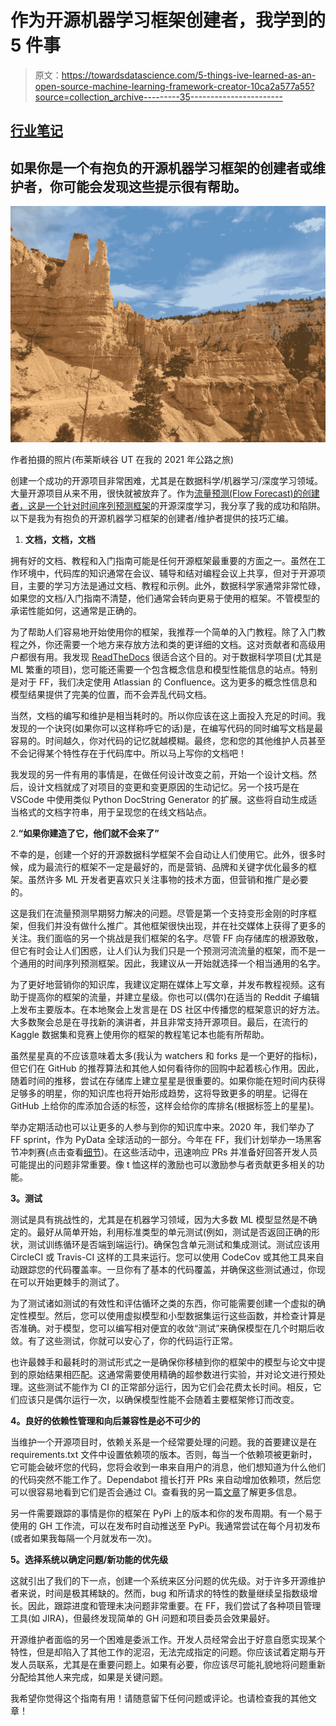 # 作为开源机器学习框架创建者，我学到的 5 件事

> 原文：<https://towardsdatascience.com/5-things-ive-learned-as-an-open-source-machine-learning-framework-creator-10ca2a577a55?source=collection_archive---------35----------------------->

## [行业笔记](https://towardsdatascience.com/tagged/notes-from-industry)

## 如果你是一个有抱负的开源机器学习框架的创建者或维护者，你可能会发现这些提示很有帮助。

![](img/39335965b22b359ef0f925f7e7dab6c6.png)

作者拍摄的照片(布莱斯峡谷 UT 在我的 2021 年公路之旅)

创建一个成功的开源项目非常困难，尤其是在数据科学/机器学习/深度学习领域。大量开源项目从来不用，很快就被放弃了。作为[流量预测(Flow Forecast)的创建者，这是一个针对时间序列预测框架](https://github.com/AIStream-Peelout/flow-forecast)的开源深度学习，我分享了我的成功和陷阱。以下是我为有抱负的开源机器学习框架的创建者/维护者提供的技巧汇编。

1.  **文档，文档，文档**

拥有好的文档、教程和入门指南可能是任何开源框架最重要的方面之一。虽然在工作环境中，代码库的知识通常在会议、辅导和结对编程会议上共享，但对于开源项目，主要的学习方法是通过文档、教程和示例。此外，数据科学家通常非常忙碌，如果您的文档/入门指南不清楚，他们通常会转向更易于使用的框架。不管模型的承诺性能如何，这通常是正确的。

为了帮助人们容易地开始使用你的框架，我推荐一个简单的入门教程。除了入门教程之外，你还需要一个地方来存放方法和类的更详细的文档。这对贡献者和高级用户都很有用。我发现 [ReadTheDocs](https://flow-forecast.readthedocs.io/en/latest/) 很适合这个目的。对于数据科学项目(尤其是 ML 繁重的项目)，您可能还需要一个包含概念信息和模型性能信息的站点。特别是对于 FF，我们决定使用 Atlassian 的 Confluence。这为更多的概念性信息和模型结果提供了完美的位置，而不会弄乱代码文档。

当然，文档的编写和维护是相当耗时的。所以你应该在这上面投入充足的时间。我发现的一个诀窍(如果你可以这样称呼它的话)是，在编写代码的同时编写文档是最容易的。时间越久，你对代码的记忆就越模糊。最终，您和您的其他维护人员甚至不会记得某个特性存在于代码库中。所以马上写你的文档吧！

我发现的另一件有用的事情是，在做任何设计改变之前，开始一个设计文档。然后，设计文档就成了对项目的变更和变更原因的生动记忆。另一个技巧是在 VSCode 中使用类似 Python DocString Generator 的扩展。这些将自动生成适当格式的文档字符串，用于呈现您的在线文档站点。

2.**“如果你建造了它，他们就不会来了”**

不幸的是，创建一个好的开源数据科学框架不会自动让人们使用它。此外，很多时候，成为最流行的框架不一定是最好的，而是营销、品牌和关键字优化最多的框架。虽然许多 ML 开发者更喜欢只关注事物的技术方面，但营销和推广是必要的。

这是我们在流量预测早期努力解决的问题。尽管是第一个支持变形金刚的时序框架，但我们并没有做什么推广。其他框架很快出现，并在社交媒体上获得了更多的关注。我们面临的另一个挑战是我们框架的名字。尽管 FF 向存储库的根源致敬，但它有时会让人们困惑，让人们认为我们只是一个预测河流流量的框架，而不是一个通用的时间序列预测框架。因此，我建议从一开始就选择一个相当通用的名字。

为了更好地营销你的知识库，我建议定期在媒体上写文章，并发布教程视频。这有助于提高你的框架的流量，并建立星级。你也可以(偶尔)在适当的 Reddit 子编辑上发布主要版本。在本地聚会上发言是在 DS 社区中传播您的框架意识的好方法。大多数聚会总是在寻找新的演讲者，并且非常支持开源项目。最后，在流行的 Kaggle 数据集和竞赛上使用你的框架的教程笔记本也能有所帮助。

虽然星星真的不应该意味着太多(我认为 watchers 和 forks 是一个更好的指标)，但它们在 GitHub 的推荐算法和其他人如何看待你的回购中起着核心作用。因此，随着时间的推移，尝试在存储库上建立星星是很重要的。如果你能在短时间内获得足够多的明星，你的知识库也将开始形成趋势，这将导致更多的明星。记得在 GitHub 上给你的库添加合适的标签，这样会给你的库排名(根据标签上的星星)。

举办定期活动也可以让更多的人参与到你的知识库中来。2020 年，我们举办了 FF sprint，作为 PyData 全球活动的一部分。今年在 FF，我们计划举办一场黑客节冲刺赛(点击查看[细节](https://github.com/AIStream-Peelout/flow-forecast/discussions/419))。在这些活动中，迅速响应 PRs 并准备好回答开发人员可能提出的问题非常重要。像 t 恤这样的激励也可以激励参与者贡献更多相关的功能。

**3。测试**

测试是具有挑战性的，尤其是在机器学习领域，因为大多数 ML 模型显然是不确定的。最好从简单开始，利用标准类型的单元测试(例如，测试是否返回正确的形状，测试训练循环是否端到端运行)。确保包含单元测试和集成测试。测试应该用 CircleCI 或 Travis-CI 这样的工具来运行。您可以使用 CodeCov 或其他工具来自动跟踪您的代码覆盖率。一旦你有了基本的代码覆盖，并确保这些测试通过，你现在可以开始更棘手的测试了。

为了测试诸如测试的有效性和评估循环之类的东西，你可能需要创建一个虚拟的确定性模型。然后，您可以使用虚拟模型和小型数据集运行这些函数，并检查计算是否准确。对于模型，您可以编写相对便宜的收敛“测试”来确保模型在几个时期后收敛。有了这些测试，你就可以安心了，你的代码运行正常。

也许最棘手和最耗时的测试形式之一是确保你移植到你的框架中的模型与论文中提到的原始结果相匹配。这通常需要使用精确的超参数进行实验，并对论文进行预处理。这些测试不能作为 CI 的正常部分运行，因为它们会花费太长时间。相反，它们应该只是偶尔运行一次，以确保模型性能不会随着主要框架修订而改变。

**4。良好的依赖性管理和向后兼容性是必不可少的**

当维护一个开源项目时，依赖关系是一个经常要处理的问题。我的首要建议是在 requirements.txt 文件中设置依赖项的版本。否则，每当一个依赖项被更新时，它可能会破坏您的代码，您将会收到一串来自用户的消息，他们想知道为什么他们的代码突然不能工作了。Dependabot 擅长打开 PRs 来自动增加依赖项，然后您可以很容易地看到它们是否会通过 CI。查看我的另一篇[文章](/how-to-make-your-deep-learning-experiments-reproducible-and-your-code-extendible-7ef56767dddb)了解更多信息。

另一件需要跟踪的事情是你的框架在 PyPi 上的版本和你的发布周期。有一个易于使用的 GH 工作流，可以在发布时自动推送至 PyPi。我通常尝试在每个月初发布(或者如果我每隔一个月就发布一次)。

**5。选择系统以确定问题/新功能的优先级**

这就引出了我们的下一点，创建一个系统来区分问题的优先级。对于许多开源维护者来说，时间是极其稀缺的。然而，bug 和所请求的特性的数量继续呈指数级增长。因此，跟踪进度和管理未决问题非常重要。在 FF，我们尝试了各种项目管理工具(如 JIRA)，但最终发现简单的 GH 问题和项目委员会效果最好。

开源维护者面临的另一个困难是委派工作。开发人员经常会出于好意自愿实现某个特性，但是却陷入了其他工作的泥沼，无法完成指定的问题。你应该试着定期与开发人员联系，尤其是在重要问题上。如果有必要，你应该尽可能礼貌地将问题重新分配给其他人来完成，如果是关键问题。

我希望你觉得这个指南有用！请随意留下任何问题或评论。也请检查我的其他文章！
